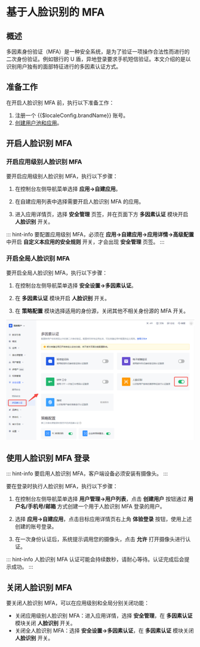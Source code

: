 # 基于人脸识别的 MFA

<LastUpdated/>

## 概述

多因素身份验证（MFA）是一种安全系统，是为了验证一项操作合法性而进行的二次身份验证。例如银行的 U 盾，异地登录要求手机短信验证。本文介绍的是以识别用户独有的面部特征进行的多因素认证方式。

## 准备工作

在开启人脸识别 MFA 前，执行以下准备工作：

1. <a :href="`${$themeConfig.consoleDomain}`">注册一个 {{$localeConfig.brandName}} 账号</a>。
2. [创建用户池和应用](/guides/basics/authenticate-first-user/use-hosted-login-page.md)。

## 开启人脸识别 MFA

### 开启应用级别人脸识别 MFA

要开启应用级别人脸识别 MFA，执行以下步骤：

1. 在控制台左侧导航菜单选择 **应用->自建应用**。

2. 在自建应用列表中选择需要开启人脸识别 MFA 的应用。

3. 进入应用详情页，选择 **安全管理** 页签，并在页面下方 **多因素认证** 模块开启 **人脸识别** 开关。

::: hint-info
要配置应用级别 MFA，必须在 **应用->自建应用->应用详情->高级配置** 中开启 **自定义本应用的安全规则** 开关，才会出现 **安全管理** 页签。
::: 

### 开启全局人脸识别 MFA

要开启全局人脸识别 MFA，执行以下步骤：

1. 在控制台左侧导航菜单选择 **安全设置->多因素认证**。

2. 在 **多因素认证** 模块开启 **人脸识别** 开关。

3. 在 **策略配置** 模块选择适用的身份源，关闭其他不相关身份源的 MFA 开关。

![](./images/global-face-mfa.png)

## 使用人脸识别 MFA 登录

::: hint-info
要启用人脸识别 MFA，客户端设备必须安装有摄像头。
:::

要在登录时执行人脸识别 MFA，执行以下步骤：

1. 在控制台左侧导航菜单选择 **用户管理->用户列表**，点击 **创建用户** 按钮通过 **用户名/手机号/邮箱** 方式创建一个用于人脸识别 MFA 登录的用户。

2. 选择 **应用->自建应用**，点击目标应用详情页右上角 **体验登录** 按钮，使用上述创建的账号登录。

3. 在一次身份认证后，系统提示调用您的摄像头，点击 **允许** 打开摄像头进行认证。

::: hint-info
人脸识别 MFA 认证可能会持续数秒，请耐心等待。认证完成后会提示成功。
:::

## 关闭人脸识别 MFA

要关闭人脸识别 MFA，可以在应用级别和全局分别关闭功能：

* 关闭应用级别人脸识别 MFA：进入应用详情，选择 **安全管理**，在 **多因素认证** 模块关闭 **人脸识别** 开关。
* 关闭全人脸识别 MFA：选择 **安全设置->多因素认证**，在 **多因素认证** 模块关闭 **人脸识别** 开关。
